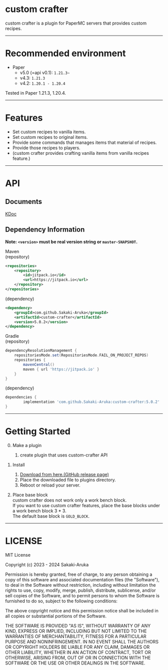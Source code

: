 # custom crafter  
custom crafter is a plugin for PaperMC servers that provides custom recipes. 

---

# Recommended environment
- Paper
  - v5.0 (=api v0.1): `1.21.3~`
  - v4.3: `1.21.3`
  - v4.2: `1.20.1 - 1.20.4`

Tested in Paper 1.21.3, 1.20.4.

---

# Features
- Set custom recipes to vanilla items.
- Set custom recipes to original items.
- Provide some commands that manages items that material of recipes.
- Provide those recipes to players.
- (custom crafter provides crafting vanilla items from vanilla recipes feature.)

---

# API

## Documents
[KDoc](https://sakaki-aruka.github.io/custom-crafter/)

## Dependency Information

**Note: `<version>` must be real version string or `master-SNAPSHOT`.**

Maven  
(repository)
```xml
<repositories>
    <repository>
        <id>jitpack.io</id>
        <url>https://jitpack.io</url>
    </repository>
</repositories>
```
(dependency)
```xml
<dependency>
    <groupId>com.github.Sakaki-Aruka</groupId>
    <artifactId>custom-crafter</artifactId>
    <version>5.0.2</version>
</dependency>
```


Gradle  
(repository)
```groovy
dependencyResolutionManagement {
    repositoriesMode.set(RepositoriesMode.FAIL_ON_PROJECT_REPOS)
    repositories {
        mavenCentral()
        maven { url 'https://jitpack.io' }
    }
}
```
(dependency)
```groovy
dependencies {
        implementation 'com.github.Sakaki-Aruka:custom-crafter:5.0.2'
}
```

---

# Getting Started
0. Make a plugin
   1. create plugin that uses custom-crafter API

1. Install
   1. [Download from here.(GitHub release page)](https://github.com/Sakaki-Aruka/custom-crafter/releases/latest)
   2. Place the downloaded file to plugins directory. 
   3. Reboot or reload your server.

    
2. Place base block  
custom crafter does not work only a work bench block.  
If you want to use custom crafter features, place the base blocks under a work bench block 3 * 3.  
The default base block is `GOLD_BLOCK`.

---

# LICENSE
MIT License

Copyright (c) 2023 - 2024 Sakaki-Aruka

Permission is hereby granted, free of charge, to any person obtaining a copy
of this software and associated documentation files (the "Software"), to deal
in the Software without restriction, including without limitation the rights
to use, copy, modify, merge, publish, distribute, sublicense, and/or sell
copies of the Software, and to permit persons to whom the Software is
furnished to do so, subject to the following conditions:

The above copyright notice and this permission notice shall be included in all
copies or substantial portions of the Software.

THE SOFTWARE IS PROVIDED "AS IS", WITHOUT WARRANTY OF ANY KIND, EXPRESS OR
IMPLIED, INCLUDING BUT NOT LIMITED TO THE WARRANTIES OF MERCHANTABILITY,
FITNESS FOR A PARTICULAR PURPOSE AND NONINFRINGEMENT. IN NO EVENT SHALL THE
AUTHORS OR COPYRIGHT HOLDERS BE LIABLE FOR ANY CLAIM, DAMAGES OR OTHER
LIABILITY, WHETHER IN AN ACTION OF CONTRACT, TORT OR OTHERWISE, ARISING FROM,
OUT OF OR IN CONNECTION WITH THE SOFTWARE OR THE USE OR OTHER DEALINGS IN THE
SOFTWARE.
